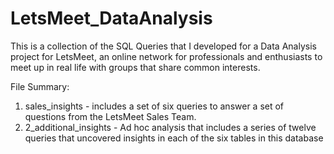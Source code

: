 # LetsMeet_DataAnalysis
This is a collection of the SQL Queries that I developed for a Data Analysis project for LetsMeet, an online network for professionals and enthusiasts to meet up in real life with groups that share common interests.

File Summary:
1. sales_insights - includes a set of six queries to answer a set of questions from the LetsMeet Sales Team.
2. 2_additional_insights - Ad hoc analysis that includes a series of twelve queries that uncovered insights in each of the six tables in this database 
